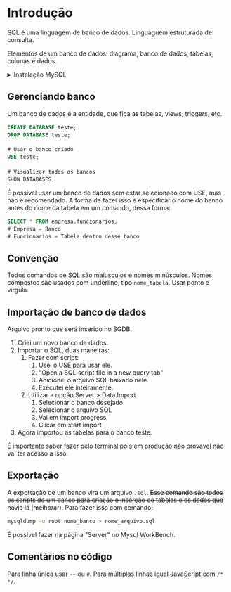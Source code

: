 # Introdução

SQL é uma linguagem de banco de dados. Linguaguem estruturada de consulta.

Elementos de um banco de dados: diagrama, banco de dados, tabelas, colunas e dados.

<details>

<summary>Instalação MySQL</summary>

Download mysql: [https://dev.mysql.com/downloads/installer/](https://dev.mysql.com/downloads/installer/)

Se os bancos (schemas) não estiverem aparecendo na parte lateral esquerda: [https://stackoverflow.com/questions/47645158/mysql-workbench-left-navigator-panel-missing-on-mac](https://stackoverflow.com/questions/47645158/mysql-workbench-left-navigator-panel-missing-on-mac)

#### Executar pelo terminal

Adicionar isso nas variáveis de ambiente.

![](<../../../.gitbook/assets/mysql path.png>)

</details>

## Gerenciando banco

Um banco de dados é a entidade, que fica as tabelas, views, triggers, etc.

```sql
CREATE DATABASE teste;
DROP DATABASE teste;

# Usar o banco criado
USE teste;

# Visualizar todos os bancos
SHOW DATABASES;
```

É possível usar um banco de dados sem estar selecionado com USE, mas não é recomendado. A forma de fazer isso é especificar o nome do banco antes do nome da tabela em um comando, dessa forma:

```sql
SELECT * FROM empresa.funcionarios;
# Empresa = Banco
# Funcionarios = Tabela dentro desse banco
```

## Convenção

Todos comandos de SQL são maíusculos e nomes minúsculos. Nomes compostos são usados com underline, tipo `nome_tabela`. Usar ponto e vírgula.

## Importação de banco de dados

Arquivo pronto que será inserido no SGDB.&#x20;

1. Criei um novo banco de dados.
2. Importar o SQL, duas maneiras:
   1. Fazer com script:
      1. Usei o USE para usar ele.
      2. "Open a SQL script file in a new query tab"
      3. Adicionei o arquivo SQL baixado nele.
      4. Executei ele inteiramente.
   2. Utilizar a opção Server > Data Import
      1. Selecionar o banco desejado
      2. Selecionar o arquivo SQL
      3. Vai em import progress
      4. Clicar em start import
3. Agora importou as tabelas para o banco teste.

É importante saber fazer pelo terminal pois em produção não provavel não vai ter acesso a isso.

## Exportação

A exportação de um banco vira um arquivo `.sql`. ~~Esse comando são todos os scripts de um banco para criação e inserção de tabelas e os dados que havia lá~~ (melhorar). Para fazer isso com comando:

```bash
mysqldump -u root nome_banco > nome_arquivo.sql
```

É possível fazer na página "Server" no Mysql WorkBench.

## Comentários no código

Para linha única usar `--` ou `#`. Para múltiplas linhas igual JavaScript com `/* */`.
